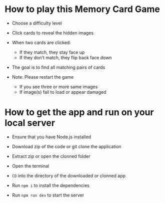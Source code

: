 # How to play this Memory Card Game

* Choose a difficulty level

* Click cards to reveal the hidden images

* When two cards are clicked:
    * If they match, they stay face up
    * If they don't match, they flip back face down

* The goal is to find all matching pairs of cards

* Note: Please restart the game
    * If you see three or more same images
    * If image(s) fail to load or appear damaged

# How to get the app and run on your local server

* Ensure that you have Node.js installed

* Download zip of the code or git clone the application

* Extract zip or open the clonned folder

* Open the terminal

* `CD` into the directory of the downloaded or clonned app

* Run `npm i` to install the dependencies

* Run `npm run dev` to start the server

